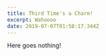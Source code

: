 ```yaml
---
title: Third Time's a Charm!
excerpt: Wahoooo
date: 2019-07-07T01:58:17.344Z
---
```

Here goes nothing!
